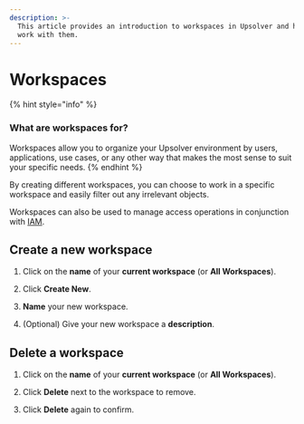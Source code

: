 ```yaml
---
description: >-
  This article provides an introduction to workspaces in Upsolver and how to
  work with them.
---
```


# Workspaces

{% hint style="info" %}
### What are workspaces for?

Workspaces allow you to organize your Upsolver environment by users, applications, use cases, or any other way that makes the most sense to suit your specific needs.
{% endhint %}

By creating different workspaces, you can choose to work in a specific workspace and easily filter out any irrelevant objects.

Workspaces can also be used to manage access operations in conjunction with [IAM](security/identity-and-access-management/).

## Create a new workspace

1. Click on the **name** of your **current workspace** \(or **All Workspaces**\).

2. Click **Create New**.

3. **Name** your new workspace.

4. \(Optional\) Give your new workspace a **description**.

## Delete a workspace

1. Click on the **name** of your **current workspace** \(or **All Workspaces**\).

2. Click **Delete** next to the workspace to remove.

3. Click **Delete** again to confirm.


